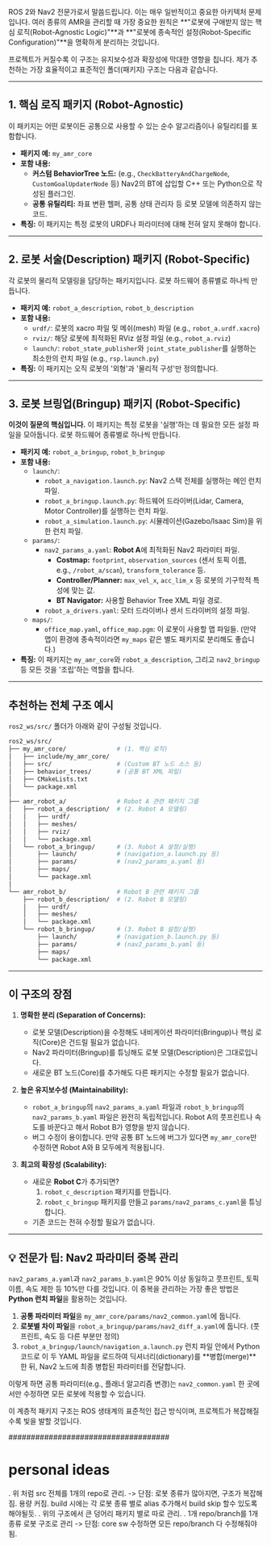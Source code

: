 ROS 2와 Nav2 전문가로서 말씀드립니다. 이는 매우 일반적이고 중요한 아키텍처 문제입니다. 여러 종류의 AMR을 관리할 때 가장 중요한 원칙은 \*\*"로봇에 구애받지 않는 핵심 로직(Robot-Agnostic Logic)"\*\*과 \*\*"로봇에 종속적인 설정(Robot-Specific Configuration)"\*\*을 명확하게 분리하는 것입니다.

프로젝트가 커질수록 이 구조는 유지보수성과 확장성에 막대한 영향을 칩니다. 제가 추천하는 가장 효율적이고 표준적인 폴더(패키지) 구조는 다음과 같습니다.

-----

## 1\. 핵심 로직 패키지 (Robot-Agnostic)

이 패키지는 어떤 로봇이든 공통으로 사용할 수 있는 순수 알고리즘이나 유틸리티를 포함합니다.

  * **패키지 예:** `my_amr_core`
  * **포함 내용:**
      * **커스텀 BehaviorTree 노드:** (e.g., `CheckBatteryAndChargeNode`, `CustomGoalUpdaterNode` 등) Nav2의 BT에 삽입할 C++ 또는 Python으로 작성된 플러그인.
      * **공통 유틸리티:** 좌표 변환 헬퍼, 공통 상태 관리자 등 로봇 모델에 의존하지 않는 코드.
  * **특징:** 이 패키지는 특정 로봇의 URDF나 파라미터에 대해 전혀 알지 못해야 합니다.

-----

## 2\. 로봇 서술(Description) 패키지 (Robot-Specific)

각 로봇의 물리적 모델링을 담당하는 패키지입니다. 로봇 하드웨어 종류별로 하나씩 만듭니다.

  * **패키지 예:** `robot_a_description`, `robot_b_description`
  * **포함 내용:**
      * `urdf/`: 로봇의 xacro 파일 및 메쉬(mesh) 파일 (e.g., `robot_a.urdf.xacro`)
      * `rviz/`: 해당 로봇에 최적화된 RViz 설정 파일 (e.g., `robot_a.rviz`)
      * `launch/`: `robot_state_publisher`와 `joint_state_publisher`를 실행하는 최소한의 런치 파일 (e.g., `rsp.launch.py`)
  * **특징:** 이 패키지는 오직 로봇의 '외형'과 '물리적 구성'만 정의합니다.

-----

## 3\. 로봇 브링업(Bringup) 패키지 (Robot-Specific)

**이것이 질문의 핵심입니다.** 이 패키지는 특정 로봇을 '실행'하는 데 필요한 모든 설정 파일을 모아둡니다. 로봇 하드웨어 종류별로 하나씩 만듭니다.

  * **패키지 예:** `robot_a_bringup`, `robot_b_bringup`
  * **포함 내용:**
      * `launch/`:
          * `robot_a_navigation.launch.py`: Nav2 스택 전체를 실행하는 메인 런치 파일.
          * `robot_a_bringup.launch.py`: 하드웨어 드라이버(Lidar, Camera, Motor Controller)를 실행하는 런치 파일.
          * `robot_a_simulation.launch.py`: 시뮬레이션(Gazebo/Isaac Sim)을 위한 런치 파일.
      * `params/`:
          * `nav2_params_a.yaml`: **Robot A**에 최적화된 Nav2 파라미터 파일.
              * **Costmap:** `footprint`, `observation_sources` (센서 토픽 이름, e.g., `/robot_a/scan`), `transform_tolerance` 등.
              * **Controller/Planner:** `max_vel_x`, `acc_lim_x` 등 로봇의 기구학적 특성에 맞는 값.
              * **BT Navigator:** 사용할 Behavior Tree XML 파일 경로.
          * `robot_a_drivers.yaml`: 모터 드라이버나 센서 드라이버의 설정 파일.
      * `maps/`:
          * `office_map.yaml`, `office_map.pgm`: 이 로봇이 사용할 맵 파일들. (만약 맵이 환경에 종속적이라면 `my_maps` 같은 별도 패키지로 분리해도 좋습니다.)
  * **특징:** 이 패키지는 `my_amr_core`와 `robot_a_description`, 그리고 `nav2_bringup` 등 모든 것을 '조립'하는 역할을 합니다.

-----

## 추천하는 전체 구조 예시

`ros2_ws/src/` 폴더가 아래와 같이 구성될 것입니다.

```bash
ros2_ws/src/
├── my_amr_core/              # (1. 핵심 로직)
│   ├── include/my_amr_core/
│   ├── src/                  # (Custom BT 노드 소스 등)
│   ├── behavior_trees/       # (공통 BT XML 파일)
│   ├── CMakeLists.txt
│   └── package.xml
│
├── amr_robot_a/              # Robot A 관련 패키지 그룹
│   ├── robot_a_description/  # (2. Robot A 모델링)
│   │   ├── urdf/
│   │   ├── meshes/
│   │   ├── rviz/
│   │   └── package.xml
│   └── robot_a_bringup/      # (3. Robot A 설정/실행)
│       ├── launch/           # (navigation_a.launch.py 등)
│       ├── params/           # (nav2_params_a.yaml 등)
│       ├── maps/
│       └── package.xml
│
└── amr_robot_b/              # Robot B 관련 패키지 그룹
    ├── robot_b_description/  # (2. Robot B 모델링)
    │   ├── urdf/
    │   ├── meshes/
    │   └── package.xml
    └── robot_b_bringup/      # (3. Robot B 설정/실행)
        ├── launch/           # (navigation_b.launch.py 등)
        ├── params/           # (nav2_params_b.yaml 등)
        ├── maps/
        └── package.xml
```

-----

## 이 구조의 장점

1.  **명확한 분리 (Separation of Concerns):**

      * 로봇 모델(Description)을 수정해도 내비게이션 파라미터(Bringup)나 핵심 로직(Core)은 건드릴 필요가 없습니다.
      * Nav2 파라미터(Bringup)를 튜닝해도 로봇 모델(Description)은 그대로입니다.
      * 새로운 BT 노드(Core)를 추가해도 다른 패키지는 수정할 필요가 없습니다.

2.  **높은 유지보수성 (Maintainability):**

      * `robot_a_bringup`의 `nav2_params_a.yaml` 파일과 `robot_b_bringup`의 `nav2_params_b.yaml` 파일은 완전히 독립적입니다. Robot A의 풋프린트나 속도를 바꾼다고 해서 Robot B가 영향을 받지 않습니다.
      * 버그 수정이 용이합니다. 만약 공통 BT 노드에 버그가 있다면 `my_amr_core`만 수정하면 Robot A와 B 모두에게 적용됩니다.

3.  **최고의 확장성 (Scalability):**

      * 새로운 **Robot C**가 추가되면?
        1.  `robot_c_description` 패키지를 만듭니다.
        2.  `robot_c_bringup` 패키지를 만들고 `params/nav2_params_c.yaml`을 튜닝합니다.
      * 기존 코드는 전혀 수정할 필요가 없습니다.

-----

## 💡 전문가 팁: Nav2 파라미터 중복 관리

`nav2_params_a.yaml`과 `nav2_params_b.yaml`은 90% 이상 동일하고 풋프린트, 토픽 이름, 속도 제한 등 10%만 다를 것입니다. 이 중복을 관리하는 가장 좋은 방법은 **Python 런치 파일**을 활용하는 것입니다.

1.  **공통 파라미터 파일**을 `my_amr_core/params/nav2_common.yaml`에 둡니다.
2.  **로봇별 차이 파일**을 `robot_a_bringup/params/nav2_diff_a.yaml`에 둡니다. (풋프린트, 속도 등 다른 부분만 정의)
3.  `robot_a_bringup/launch/navigation_a.launch.py` 런치 파일 안에서 Python 코드로 이 두 YAML 파일을 로드하여 딕셔너리(dictionary)를 \*\*병합(merge)\*\*한 뒤, Nav2 노드에 최종 병합된 파라미터를 전달합니다.

이렇게 하면 공통 파라미터(e.g., 플래너 알고리즘 변경)는 `nav2_common.yaml` 한 곳에서만 수정하면 모든 로봇에 적용할 수 있습니다.

이 계층적 패키지 구조는 ROS 생태계의 표준적인 접근 방식이며, 프로젝트가 복잡해질수록 빛을 발할 것입니다.

####################################  
# personal ideas
. 위 처럼 src 전체를 1개의 repo로 관리. -> 단점: 로봇 종류가 많아지면, 구조가 복잡해짐. 용량 커짐. build 시에는 각 로봇 종류 별로 alias 추가해서 build skip 할수 있도록해야될듯.
. 위의 구조에서 큰 덩어리 패키지 별로 따로 관리.
. 1개 repo/branch를 1개 종류 로봇 구조로 관리 -> 단점: core sw 수정하면 모든 repo/branch 다 수정해줘야됨.
